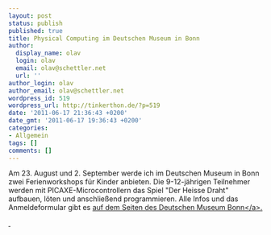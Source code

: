 ```yaml
---
layout: post
status: publish
published: true
title: Physical Computing im Deutschen Museum in Bonn
author:
  display_name: olav
  login: olav
  email: olav@schettler.net
  url: ''
author_login: olav
author_email: olav@schettler.net
wordpress_id: 519
wordpress_url: http://tinkerthon.de/?p=519
date: '2011-06-17 21:36:43 +0200'
date_gmt: '2011-06-17 19:36:43 +0200'
categories:
- Allgemein
tags: []
comments: []
---
```

<p>Am 23. August und 2. September werde ich im Deutschen Museum in Bonn zwei Ferienworkshops f&uuml;r Kinder anbieten. Die 9-12-j&auml;hrigen Teilnehmer werden mit PICAXE-Microcontrollern das Spiel "Der Heisse Draht" aufbauen, l&ouml;ten und anschlie&szlig;end programmieren. Alle Infos und das Anmeldeformular gibt es <a href="http:&#47;&#47;www.deutsches-museum.de&#47;bonn&#47;information&#47;fuer-kinder-und-schulen&#47;die-kleine-eule-pfiffikus&#47;workshops&#47;der-heisse-draht&#47;">auf dem Seiten des Deutschen Museum Bonn<&#47;a>.</p>
<p>&nbsp;</p>
